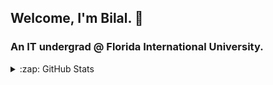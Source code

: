## Welcome, I'm Bilal. 👋
### An IT undergrad @ Florida International University.

<details>
  <summary>:zap: GitHub Stats</summary>

  <img align="left" alt="Bilal's GitHub Stats" src="https://github-readme-stats.vercel.app/api?username=bilal98ali&show_icons=true&hide_border=true"/>

</details>

<!-- ### Connect with me: 

<!-- [<img align="left" alt="codeSTACKr | LinkedIn" width="22px" src="https://cdn.jsdelivr.net/npm/simple-icons@v3/icons/linkedin.svg" />][linkedin]

<!-- <br />

<!-- [website]: 
[twitter]:
[youtube]:
[instagram]:
[linkedin]: https://linkedin.com/in/bilal98ali 
